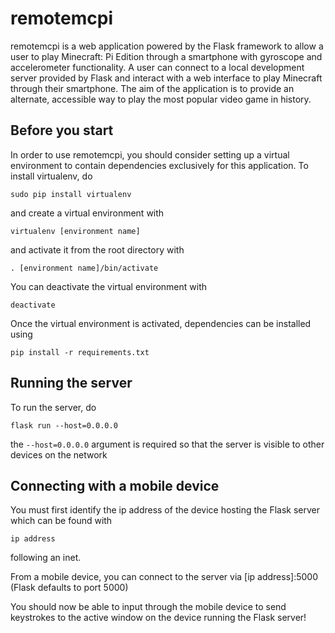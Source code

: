 # remotemcpi

remotemcpi is a web application powered by the Flask framework to allow a user to play Minecraft: Pi Edition through a smartphone with gyroscope and accelerometer functionality. A user can connect to a local development server provided by Flask and interact with a web interface to play Minecraft through their smartphone. The aim of the application is to provide an alternate, accessible way to play the most popular video game in history.

## Before you start
In order to use remotemcpi, you should consider setting up a virtual environment to contain dependencies exclusively for this application. To install virtualenv, do

```sudo pip install virtualenv```

and create a virtual environment with

```virtualenv [environment name]```

and activate it from the root directory with 

```. [environment name]/bin/activate```

You can deactivate the virtual environment with

```deactivate```

Once the virtual environment is activated, dependencies can be installed using 

```pip install -r requirements.txt```

## Running the server
To run the server, do

```export FLASK_APP="test.py"
flask run --host=0.0.0.0
```
the ```--host=0.0.0.0``` argument is required so that the server is visible to other devices on the network
 
## Connecting with a mobile device
You must first identify the ip address of the device hosting the Flask server which can be found with
 
```ip address```
 
following an inet.
 
From a mobile device, you can connect to the server via [ip address]:5000 (Flask defaults to port 5000)

You should now be able to input through the mobile device to send keystrokes to the active window on the device running the Flask server!
 
 

 
 
